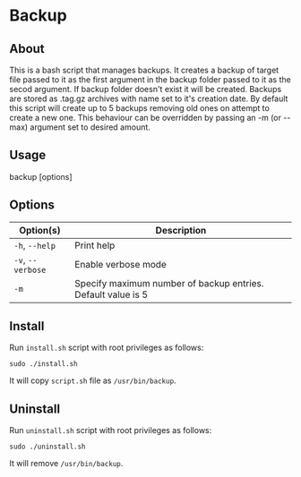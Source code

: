 # Backup

## About

This  is  a  bash script that manages backups. It creates a backup of
target  file  passed to it as the first argument in the backup folder
passed to it as the secod argument. If backup folder doesn't exist it
will be created. Backups are stored as .tag.gz archives with name set
to  it's  creation  date.  By default this script will create up to 5
backups  removing  old  ones  on  attempt  to  create a new one. This
behaviour  can  be  overridden  by  passing an -m (or --max) argument
set to desired amount.

## Usage

backup [options] <path to target> <path to backup folder>

## Options

| Option(s)         | Description                                                  |
|-------------------|--------------------------------------------------------------|
| `-h`, `--help`    | Print help                                                   |
| `-v`, `--verbose` | Enable verbose mode                                          |
| `-m`              | Specify maximum number of backup entries. Default value is 5 |

## Install

Run `install.sh` script with root privileges as follows:

```console
sudo ./install.sh
```

It will copy `script.sh` file as `/usr/bin/backup`.

## Uninstall

Run `uninstall.sh` script with root privileges as follows:

```console
sudo ./uninstall.sh
```

It will remove `/usr/bin/backup`.
